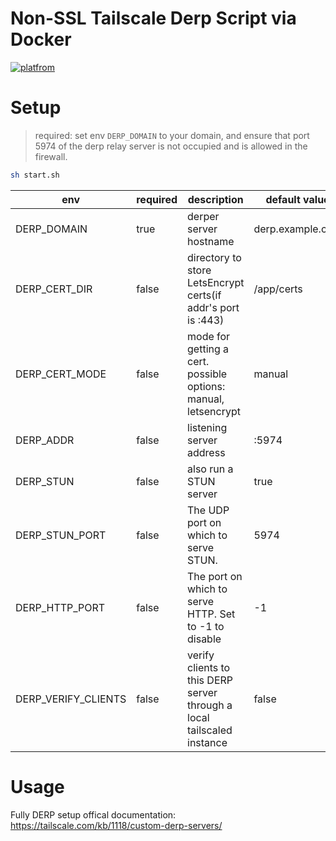 # Non-SSL Tailscale Derp Script via Docker 

[![platfrom](https://img.shields.io/badge/platform-amd64%20%7C%20arm64-brightgreen)](https://hub.docker.com/r/fredliang/derper/tags)

# Setup

> required: set env `DERP_DOMAIN` to your domain, and ensure that port 5974 of the derp relay server is not occupied and is allowed in the firewall.

```bash
sh start.sh
```

| env                 | required | description                                                            | default value    |
| ------------------- | -------- | ---------------------------------------------------------------------- |------------------|
| DERP_DOMAIN         | true     | derper server hostname                                                 | derp.example.com |
| DERP_CERT_DIR       | false    | directory to store LetsEncrypt certs(if addr's port is :443)           | /app/certs       |
| DERP_CERT_MODE      | false    | mode for getting a cert. possible options: manual, letsencrypt         | manual           |
| DERP_ADDR           | false    | listening server address                                               | :5974            |
| DERP_STUN           | false    | also run a STUN server                                                 | true             |
| DERP_STUN_PORT      | false    | The UDP port on which to serve STUN.                                   | 5974             |
| DERP_HTTP_PORT      | false    | The port on which to serve HTTP. Set to -1 to disable                  | -1               |
| DERP_VERIFY_CLIENTS | false    | verify clients to this DERP server through a local tailscaled instance | false            |

# Usage

Fully DERP setup offical documentation: https://tailscale.com/kb/1118/custom-derp-servers/
